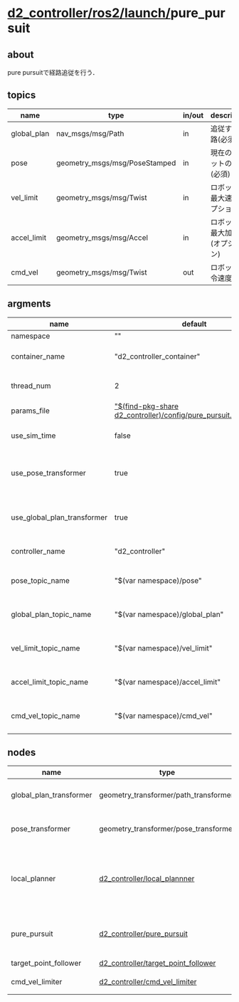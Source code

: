# [d2_controller/](../../../README.md)[ros2/](../../ros2.md)[launch/](../launch.md)pure_pursuit

## about
pure pursuitで経路追従を行う．

## topics
| name | type | in/out | description |
| - | - | - | - |
| global_plan | nav_msgs/msg/Path | in | 追従する経路(必須) |
| pose | geometry_msgs/msg/PoseStamped | in | 現在のロボットの姿勢(必須) |
| vel_limit | geometry_msgs/msg/Twist | in | ロボットの最大速度(オプション) |
| accel_limit | geometry_msgs/msg/Accel | in | ロボットの最大加速度(オプション) |
| cmd_vel | geometry_msgs/msg/Twist | out | ロボット司令速度 |

## argments
| name | default | description |
| - | - | - |
| namespace | "" | namespace |
| container_name | "d2_controller_container" | composable container name |
| thread_num | 2 | thread number of container |
| params_file | ["$(find-pkg-share d2_controller)/config/pure_pursuit.param.yaml"](../../../config/pure_pursuit.param.yaml) | parameter file path |
| use_sim_time | false | whether to use sim time |
| use_pose_transformer | true | pose入力時にframe_idを変換するか |
| use_global_plan_transformer | true | global_plan入力時にframe_idを変換するか |
| controller_name | "d2_controller" | controllerの名前空間 |
| pose_topic_name | "$(var namespace)/pose" | 入力するposeのtopic名 |
| global_plan_topic_name | "$(var namespace)/global_plan" | 入力するglobal_planのtopic名 |
| vel_limit_topic_name | "$(var namespace)/vel_limit" | 入力するvel_limitのtopic名 |
| accel_limit_topic_name | "$(var namespace)/accel_limit" | 入力するaccel_limitのtopic名 |
| cmd_vel_topic_name | "$(var namespace)/cmd_vel" | 出力するcmd_velのtopic名 |

## nodes
| name | type | description |
| - | - | - |
| global_plan_transformer | geometry_transformer/path_transformer | global_planのframe_idを変更 |
| pose_transformer | geometry_transformer/pose_transformer | poseのframe_idを変更 |
| local_planner | [d2_controller/local_plannner](../node/local_plannner.md) | global_planと自己位置から自己位置を始点とするplanを生成 | 
| pure_pursuit | [d2_controller/pure_pursuit](../node/pure_pursuit.md) | 経路始点から一定距離進んだ地点を計算 | 
| target_point_follower | [d2_controller/target_point_follower](../node/target_point_follower.md) | 点追従 | 
| cmd_vel_limiter | [d2_controller/cmd_vel_limiter](../node/cmd_vel_limiter.md) | 速度司令制限 | 
